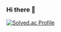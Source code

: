 ### Hi there 👋

[![Solved.ac Profile](http://mazassumnida.wtf/api/v2/generate_badge?boj=lingling29)](https://solved.ac/lingling29/)

<!--
**Jiryeong29/jiryeong29** is a ✨ _special_ ✨ repository because its `README.md` (this file) appears on your GitHub profile.

Here are some ideas to get you started:

- 🔭 I’m currently working on ...
- 🌱 I’m currently learning ...
- 👯 I’m looking to collaborate on ...
- 🤔 I’m looking for help with ...
- 💬 Ask me about ...
- 📫 How to reach me: ...
- 😄 Pronouns: ...
- ⚡ Fun fact: ...
-->
